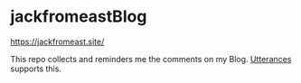 # jackfromeastBlog

https://jackfromeast.site/

This repo collects and reminders me the comments on my Blog. [Utterances](https://utteranc.es/) supports this.
